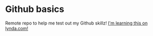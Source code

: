 Github basics
=============
Remote repo to help me test out my Github skillz!
[I'm learning this on lynda.com!](http://lynda.com)
